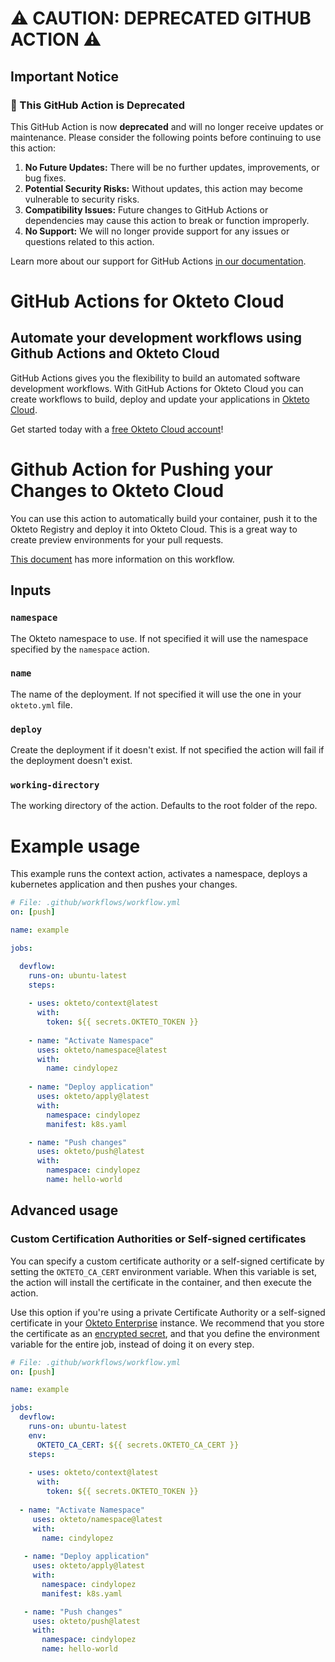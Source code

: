 # ⚠️ CAUTION: DEPRECATED GITHUB ACTION ⚠️

## Important Notice

### 🚨 This GitHub Action is Deprecated

This GitHub Action is now **deprecated** and will no longer receive updates or maintenance. Please consider the following points before continuing to use this action:

1. **No Future Updates:** There will be no further updates, improvements, or bug fixes.
2. **Potential Security Risks:** Without updates, this action may become vulnerable to security risks.
3. **Compatibility Issues:** Future changes to GitHub Actions or dependencies may cause this action to break or function improperly.
4. **No Support:** We will no longer provide support for any issues or questions related to this action.

Learn more about our support for GitHub Actions [in our documentation](https://www.okteto.com/docs/reference/supported-github-actions/#available-actions).

# GitHub Actions for Okteto Cloud

## Automate your development workflows using Github Actions and Okteto Cloud
GitHub Actions gives you the flexibility to build an automated software development workflows. With GitHub Actions for Okteto Cloud you can create workflows to build, deploy and update your applications in [Okteto Cloud](https://cloud.okteto.com).

Get started today with a [free Okteto Cloud account](https://cloud.okteto.com)!

# Github Action for Pushing your Changes to Okteto Cloud

You can use this action to automatically build your container, push it to the Okteto Registry and deploy it into Okteto Cloud. This is a great way to create preview environments for your pull requests.

[This document](https://okteto.com/docs/reference/cli/index.html#push) has more information on this workflow.

## Inputs

### `namespace`

The Okteto namespace to use. If not specified it will use the namespace specified by the `namespace` action.

### `name`

The name of the deployment. If not specified it will use the one in your `okteto.yml` file.

### `deploy` 

Create the deployment if it doesn't exist. If not specified the action will fail if the deployment doesn't exist.

### `working-directory`

The working directory of the action. Defaults to the root folder of the repo.

# Example usage

This example runs the context action, activates a namespace, deploys a kubernetes application and then pushes your changes.

```yaml
# File: .github/workflows/workflow.yml
on: [push]

name: example

jobs:

  devflow:
    runs-on: ubuntu-latest
    steps:
    
    - uses: okteto/context@latest
      with:
        token: ${{ secrets.OKTETO_TOKEN }}
    
    - name: "Activate Namespace"
      uses: okteto/namespace@latest
      with:
        name: cindylopez
    
    - name: "Deploy application"
      uses: okteto/apply@latest
      with:
        namespace: cindylopez
        manifest: k8s.yaml

    - name: "Push changes"
      uses: okteto/push@latest
      with:
        namespace: cindylopez
        name: hello-world
```

## Advanced usage

 ### Custom Certification Authorities or Self-signed certificates

 You can specify a custom certificate authority or a self-signed certificate by setting the `OKTETO_CA_CERT` environment variable. When this variable is set, the action will install the certificate in the container, and then execute the action. 

 Use this option if you're using a private Certificate Authority or a self-signed certificate in your [Okteto Enterprise](http://okteto.com/enterprise) instance.  We recommend that you store the certificate as an [encrypted secret](https://docs.github.com/en/actions/reference/encrypted-secrets), and that you define the environment variable for the entire job, instead of doing it on every step.


 ```yaml
 # File: .github/workflows/workflow.yml
 on: [push]

 name: example

 jobs:
   devflow:
     runs-on: ubuntu-latest
     env:
       OKTETO_CA_CERT: ${{ secrets.OKTETO_CA_CERT }}
     steps:
     
     - uses: okteto/context@latest
       with:
         token: ${{ secrets.OKTETO_TOKEN }}
     
   - name: "Activate Namespace"
      uses: okteto/namespace@latest
      with:
        name: cindylopez
    
    - name: "Deploy application"
      uses: okteto/apply@latest
      with:
        namespace: cindylopez
        manifest: k8s.yaml

    - name: "Push changes"
      uses: okteto/push@latest
      with:
        namespace: cindylopez
        name: hello-world
 ```
